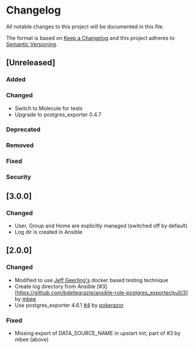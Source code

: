# Changelog
All notable changes to this project will be documented in this file.

The format is based on [Keep a Changelog](http://keepachangelog.com/en/1.0.0/)
and this project adheres to [Semantic Versioning](http://semver.org/spec/v2.0.0.html).

## [Unreleased]
### Added
### Changed
- Switch to Molecule for tests
- Upgrade to postgres\_exporter 0.4.7
### Deprecated
### Removed
### Fixed
### Security

## [3.0.0]
### Changed
- User, Group and Home are explicitly managed (switched off by default)
- Log dir is created in Ansible

## [2.0.0]
### Changed
- Modified to use [Jeff Geerling's](https://github.com/geerlingguy/) docker based testing technique
- Create log directory from Ansible [#3][https://github.com/bdellegrazie/ansible-role-postgres_exporter/pull/3] by [mbee](https://github.com/mbee)
- Use postgres\_exporter 4.6.1 [#4](https://github.com/bdellegrazie/ansible-role-postgres_exporter/pull/4) by [pokerazor](https://github.com/pokerazor)
### Fixed
- Missing export of DATA\_SOURCE\_NAME in upstart init, part of #3 by mbee (above)

[1.0.3]: https://github.com/bdellegrazie/ansible-role-postgresql_exporter/compare/v1.0.2...v1.0.2
[1.0.2]: https://github.com/bdellegrazie/ansible-role-postgresql_exporter/compare/v1.0.1...v1.0.2
[1.0.1]: https://github.com/bdellegrazie/ansible-role-postgresql_exporter/compare/v1.0.0...v1.0.1
